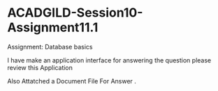 # ACADGILD-Session10-Assignment11.1
Assignment: Database basics

I have make an application interface for answering the question please review this Application 

Also Attatched a Document File For Answer .
